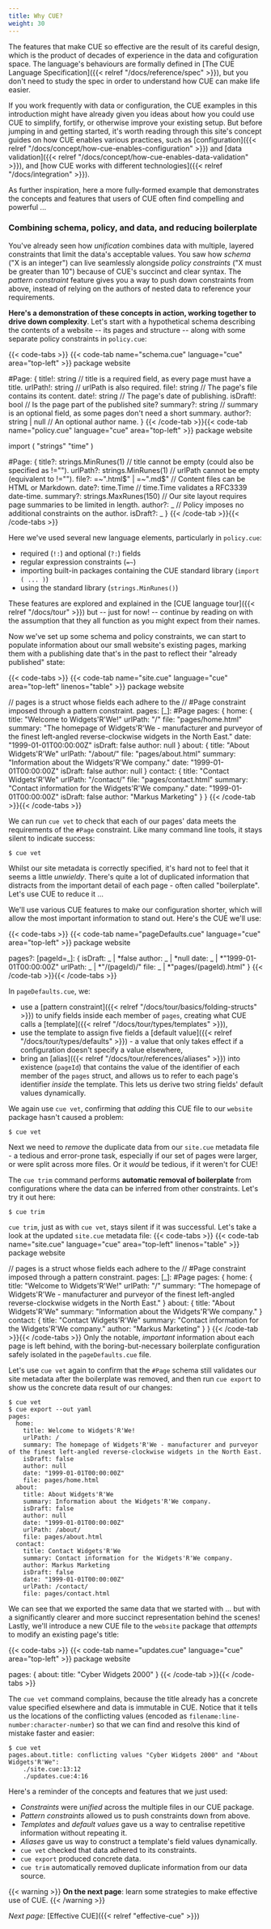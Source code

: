 ```yaml
---
title: Why CUE?
weight: 30
---
```


The features that make CUE so effective are the result of its careful design,
which is the product of decades of experience in the data and cofiguration
space. The language's behaviours are formally defined in
[The CUE Language Specification]({{< relref "/docs/reference/spec" >}}),
but you don't need to study the spec in order to understand how CUE can make
life easier.

If you work frequently with data or configuration, the CUE examples in this
introduction might have already given you ideas about how you could use CUE to
simplify, fortify, or otherwise improve your existing setup.
But before jumping in and getting started, it's worth reading through this
site's concept guides on how CUE enables various practices, such as
[configuration]({{< relref "/docs/concept/how-cue-enables-configuration" >}})
and
[data validation]({{< relref "/docs/concept/how-cue-enables-data-validation" >}}),
and
[how CUE works with different technologies]({{< relref "/docs/integration" >}}).

As further inspiration, here a more fully-formed example that demonstrates the
concepts and features that users of CUE often find compelling and powerful ...

### Combining schema, policy, and data, and reducing boilerplate

You've already seen how *unification* combines data with multiple, layered
constraints that limit the data's acceptable values. You saw how *schema* ("X
is an integer") can live seamlessly alongside *policy constraints* ("X must be
greater than 10") because of CUE's succinct and clear syntax. The *pattern
constraint* feature gives you a way to push down constraints from above,
instead of relying on the authors of nested data to reference your requirements.

**Here's a demonstration of these concepts in action, working together to drive down complexity**.
Let's start with a hypothetical schema describing the contents of a
website -- its pages and structure -- along with some separate policy
constraints in `policy.cue`:

{{< code-tabs >}}
{{< code-tab name="schema.cue" language="cue" area="top-left" >}}
package website

#Page: {
	title!:   string        // title is a required field, as every page must have a title.
	urlPath!: string        // urlPath is also required.
	file!:    string        // The page's file contains its content.
	date!:    string        // The page's date of publishing.
	isDraft!: bool          // Is the page part of the published site?
	summary?: string        // summary is an optional field, as some pages don't need a short summary.
	author?:  string | null // An optional author name.
}
{{< /code-tab >}}{{< code-tab name="policy.cue" language="cue" area="top-left" >}}
package website

import (
	"strings"
	"time"
)

#Page: {
	title?:   strings.MinRunes(1)   // title cannot be empty (could also be specified as !="").
	urlPath?: strings.MinRunes(1)   // urlPath cannot be empty (equivalent to !="").
	file?:    =~".html$" | =~".md$" // Content files can be HTML or Markdown.
	date?:    time.Time             // time.Time validates a RFC3339 date-time.
	summary?: strings.MaxRunes(150) // Our site layout requires page summaries to be limited in length.
	author?:  _                     // Policy imposes no additional constraints on the author.
	isDraft?: _
}
{{< /code-tab >}}{{< /code-tabs >}}

Here we've used several new language elements, particularly in `policy.cue`:

- required (`!:`) and optional (`?:`) fields
- regular expression constraints (`=~`)
- importing built-in packages containing the CUE standard library (`import ( ... )`)
- using the standard library (`strings.MinRunes()`)
<!-- FIXME: move - default values (`*`)
- conditional fields (`if ...`) -->

These features are explored and explained in the
[CUE language tour]({{< relref "/docs/tour" >}})
but -- just for now! -- continue by reading on with the assumption that they
all function as you might expect from their names.

Now we've set up some schema and policy constraints, we can start to populate
information about our small website's existing pages, marking them with a
publishing date that's in the past to reflect their "already published" state:

{{< code-tabs >}}
{{< code-tab name="site.cue" language="cue" area="top-left" linenos="table" >}}
package website

// pages is a struct whose fields each adhere to the
// #Page constraint imposed through a pattern constraint.
pages: [_]: #Page
pages: {
	home: {
		title:   "Welcome to Widgets'R'We!"
		urlPath: "/"
		file:    "pages/home.html"
		summary: "The homepage of Widgets'R'We - manufacturer and purveyor of the finest left-angled reverse-clockwise widgets in the North East."
		date:    "1999-01-01T00:00:00Z"
		isDraft: false
		author:  null
	}
	about: {
		title:   "About Widgets'R'We"
		urlPath: "/about/"
		file:    "pages/about.html"
		summary: "Information about the Widgets'R'We company."
		date:    "1999-01-01T00:00:00Z"
		isDraft: false
		author:  null
	}
	contact: {
		title:   "Contact Widgets'R'We"
		urlPath: "/contact/"
		file:    "pages/contact.html"
		summary: "Contact information for the Widgets'R'We company."
		date:    "1999-01-01T00:00:00Z"
		isDraft: false
		author:  "Markus Marketing"
	}
}
{{< /code-tab >}}{{< /code-tabs >}}

We can run `cue vet` to check that each of our pages' data meets the
requirements of the `#Page` constraint.
Like many command line tools, it stays silent to indicate success:

```text { title="TERMINAL" type="terminal" codeToCopy="Y3VlIHZldA==" }
$ cue vet
```

Whilst our site metadata is correctly specified, it's hard not to feel that it
seems a little *unwieldy*. There's quite a lot of duplicated information that
distracts from the important detail of each page - often called "boilerplate".
Let's use CUE to reduce it ...

We'll use various CUE features to make our configuration shorter, which will
allow the most important information to stand out. Here's the CUE we'll use:

{{< code-tabs >}}
{{< code-tab name="pageDefaults.cue" language="cue" area="top-left" >}}
package website

pages?: [pageId=_]: {
	isDraft: _ | *false
	author:  _ | *null
	date:    _ | *"1999-01-01T00:00:00Z"
	urlPath: _ | *"/\(pageId)/"
	file:    _ | *"pages/\(pageId).html"
}
{{< /code-tab >}}{{< /code-tabs >}}

In `pageDefaults.cue`, we:

- use a [pattern constraint]({{< relref "/docs/tour/basics/folding-structs" >}})
  to unify fields inside each member of `pages`, creating what CUE calls a
  [template]({{< relref "/docs/tour/types/templates" >}}),
- use the template to assign five fields a
  [default value]({{< relref "/docs/tour/types/defaults" >}}) - a value that
  only takes effect if a configuration doesn't specify a value elsewhere,
- bring an [alias]({{< relref "/docs/tour/references/aliases" >}}) into
  existence (`pageId`) that contains the value of the identifier of each member
  of the `pages` struct, and allows us to refer to each page's identifier
  *inside* the template. This lets us derive two string fields' default values
  dynamically.

We again use `cue vet`, confirming that *adding* this CUE file to our `website`
package hasn't caused a problem:

```text { title="TERMINAL" type="terminal" codeToCopy="Y3VlIHZldA==" }
$ cue vet
```

Next we need to *remove* the duplicate data from our `site.cue` metadata file -
a tedious and error-prone task, especially if our set of pages were larger, or
were split across more files. Or it *would* be tedious, if it weren't for CUE!

The `cue trim` command performs **automatic removal of boilerplate** from
configurations where the data can be inferred from other constraints.
Let's try it out here:

```text { title="TERMINAL" type="terminal" codeToCopy="Y3VlIHRyaW0=" }
$ cue trim
```

`cue trim`, just as with `cue vet`, stays silent if it was successful. Let's
take a look at the updated `site.cue` metadata file:
{{< code-tabs >}}
{{< code-tab name="site.cue" language="cue" area="top-left" linenos="table" >}}
package website

// pages is a struct whose fields each adhere to the
// #Page constraint imposed through a pattern constraint.
pages: [_]: #Page
pages: {
	home: {
		title:   "Welcome to Widgets'R'We!"
		urlPath: "/"
		summary: "The homepage of Widgets'R'We - manufacturer and purveyor of the finest left-angled reverse-clockwise widgets in the North East."
	}
	about: {
		title:   "About Widgets'R'We"
		summary: "Information about the Widgets'R'We company."
	}
	contact: {
		title:   "Contact Widgets'R'We"
		summary: "Contact information for the Widgets'R'We company."
		author:  "Markus Marketing"
	}
}
{{< /code-tab >}}{{< /code-tabs >}}
Only the notable, *important* information about each page is left behind, with
the boring-but-necessary boilerplate configuration safely isolated in the
`pageDefaults.cue` file.

Let's use `cue vet` again to confirm that the `#Page` schema still validates
our site metadata after the boilerplate was removed, and then run `cue export`
to show us the concrete data result of our changes:

```text { title="TERMINAL" type="terminal" codeToCopy="Y3VlIHZldApjdWUgZXhwb3J0IC0tb3V0IHlhbWw=" }
$ cue vet
$ cue export --out yaml
pages:
  home:
    title: Welcome to Widgets'R'We!
    urlPath: /
    summary: The homepage of Widgets'R'We - manufacturer and purveyor of the finest left-angled reverse-clockwise widgets in the North East.
    isDraft: false
    author: null
    date: "1999-01-01T00:00:00Z"
    file: pages/home.html
  about:
    title: About Widgets'R'We
    summary: Information about the Widgets'R'We company.
    isDraft: false
    author: null
    date: "1999-01-01T00:00:00Z"
    urlPath: /about/
    file: pages/about.html
  contact:
    title: Contact Widgets'R'We
    summary: Contact information for the Widgets'R'We company.
    author: Markus Marketing
    isDraft: false
    date: "1999-01-01T00:00:00Z"
    urlPath: /contact/
    file: pages/contact.html
```

We can see that we exported the same data that we started with ... but with a
significantly clearer and more succinct representation behind the scenes!
Lastly, we'll introduce a new CUE file to the `website` package that *attempts*
to modify an existing page's title:

{{< code-tabs >}}
{{< code-tab name="updates.cue" language="cue" area="top-left" >}}
package website

pages: {
	about: title: "Cyber Widgets 2000"
}
{{< /code-tab >}}{{< /code-tabs >}}

The `cue vet` command complains, because the title already has a concrete value
specified elsewhere and data is immutable in CUE.
Notice that it tells us the locations of the conflicting values (encoded as
`filename:line-number:character-number`) so that we can find and resolve this
kind of mistake faster and easier:

```text { title="TERMINAL" type="terminal" codeToCopy="Y3VlIHZldA==" }
$ cue vet
pages.about.title: conflicting values "Cyber Widgets 2000" and "About Widgets'R'We":
    ./site.cue:13:12
    ./updates.cue:4:16
```

Here's a reminder of the concepts and features that we just used:

- *Constraints* were *unified* across the multiple files in our CUE package.
- *Pattern constraints* allowed us to push constraints down from above.
- *Templates* and *default values* gave us a way to centralise repetitive
  information without repeating it.
- *Aliases* gave us way to construct a template's field values dynamically.
- `cue vet` checked that data adhered to its constraints.
- `cue export` produced concrete data.
- `cue trim` automatically removed duplicate information from our data source.

{{< warning >}}
**On the next page**: learn some strategies to make effective use of CUE.
{{< /warning >}}

*Next page:* [Effective CUE]({{< relref "effective-cue" >}})
